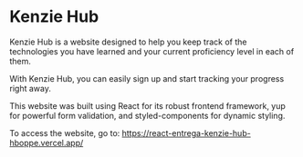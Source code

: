 # Kenzie Hub

Kenzie Hub is a website designed to help you keep track of the technologies you have learned and your current proficiency level in each of them.

With Kenzie Hub, you can easily sign up and start tracking your progress right away.

This website was built using React for its robust frontend framework, yup for powerful form validation, and styled-components for dynamic styling.

To access the website, go to: https://react-entrega-kenzie-hub-hboppe.vercel.app/
